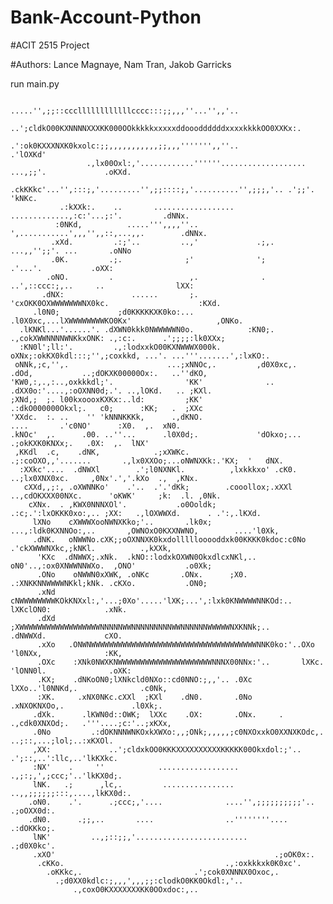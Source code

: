 # Bank-Account-Python

#ACIT 2515 Project

#Authors: Lance Magnaye, Nam Tran, Jakob Garricks

run main.py

                                          .....'',;;::cccllllllllllllcccc:::;;,,,''...'',,'..
                                ..';cldkO00KXNNNNXXXKK000OOkkkkkxxxxxddoooddddddxxxxkkkkOO0XXKx:.
                          .':ok0KXXXNXK0kxolc:;;,,,,,,,,,,,;;,,,''''''',,''..              .'lOXKd'
                     .,lx00Oxl:,'............''''''...................    ...,;;'.             .oKXd.
                  .ckKKkc'...'',:::;,'.........'',;;::::;,'..........'',;;;,'.. .';;'.           'kNKc.
               .:kXXk:.    ..       ..................          .............,:c:'...;:'.         .dNNx.
              :0NKd,          .....''',,,,''..               ',...........',,,'',,::,...,,.        .dNNx.
             .xXd.         .:;'..         ..,'             .;,.               ...,,'';;'. ...       .oNNo
             .0K.         .;.              ;'              ';                      .'...'.           .oXX:
            .oNO.         .                 ,.              .     ..',::ccc:;,..     ..                lXX:
           .dNX:               ......       ;.                'cxOKK0OXWWWWWWWNX0kc.                    :KXd.
         .l0N0;             ;d0KKKKKXK0ko:...              .l0X0xc,...lXWWWWWWWWKO0Kx'                   ,ONKo.
      .lKNKl...'......'. .dXWN0kkk0NWWWWWN0o.            :KN0;.  .,cokXWWNNNNWNKkxONK: .,:c:.      .';;;;:lk0XXx;
      :KN0l';ll:'.         .,:lodxxkO00KXNWWWX000k.       oXNx;:okKX0kdl:::;'',;coxkkd, ...'. ...'''.......',:lxKO:.
     oNNk,;c,'',.                      ...;xNNOc,.         ,d0X0xc,.     .dOd,           ..;dOKXK00000Ox:.   ..''dKO,
    'KW0,:,.,:..,oxkkkdl;'.                'KK'              ..           .dXX0o:'....,:oOXNN0d;.'. ..,lOKd.   .. ;KXl.
    ;XNd,;  ;. l00kxoooxKXKx:..ld:         ;KK'                             .:dkO000000Okxl;.   c0;      :KK;   .  ;XXc
    'XXdc.  :. ..    '' 'kNNNKKKk,      .,dKNO.                                   ....       .'c0NO'      :X0.  ,.  xN0.
    .kNOc'  ,.      .00. ..''...      .l0X0d;.             'dOkxo;...                    .;okKXK0KNXx;.   .0X:  ,.  lNX'
     ,KKdl  .c,    .dNK,            .;xXWKc.                .;:coOXO,,'.......       .,lx0XXOo;...oNWNXKk:.'KX;  '   dNX.
      :XXkc'....  .dNWXl        .';l0NXNKl.          ,lxkkkxo' .cK0.          ..;lx0XNX0xc.     ,0Nx'.','.kXo  .,  ,KNx.
       cXXd,,;:, .oXWNNKo'    .'..  .'.'dKk;        .cooollox;.xXXl     ..,cdOKXXX00NXc.      'oKWK'     ;k:  .l. ,0Nk.
        cXNx.  . ,KWX0NNNXOl'.           .o0Ooldk;            .:c;.':lxOKKK0xo:,.. ;XX:   .,lOXWWXd.      . .':,.lKXd.
         lXNo    cXWWWXooNWNXKko;'..       .lk0x;       ...,:ldk0KXNNOo:,..       ,OWNOxO0KXXNWNO,        ....'l0Xk,
         .dNK.   oNWWNo.cXK;;oOXNNXK0kxdolllllooooddxk00KKKK0kdoc:c0No        .'ckXWWWNXkc,;kNKl.          .,kXXk,
          'KXc  .dNWWX;.xNk.  .kNO::lodxkOXWN0OkxdlcxNKl,..        oN0'..,:ox0XNWWNNWXo.  ,ONO'           .o0Xk;
          .ONo    oNWWN0xXWK, .oNKc       .ONx.      ;X0.          .:XNKKNNWWWWNKkl;kNk. .cKXo.           .ON0;
          .xNd   cNWWWWWWWWKOkKNXxl:,'...;0Xo'.....'lXK;...',:lxk0KNWWWWNNKOd:..   lXKclON0:            .xNk.
          .dXd   ;XWWWWWWWWWWWWWWWWWWNNNNNWWNNNNNNNNNWWNNNNNNWWWWWNXKNNk;..        .dNWWXd.             cXO.
          .xXo   .ONWNWWWWWWWWWWWWWWWWWWWWWWWWWWWWWWWWWWWWWNNK0ko:'..OXo          'l0NXx,              :KK,
          .OXc    :XNk0NWXKNWWWWWWWWWWWWWWWWWWWWWNNNX00NNx:'..       lXKc.     'lONN0l.              .oXK:
          .KX;    .dNKoON0;lXNkcld0NXo::cd0NNO:;,,'.. .0Xc            lXXo..'l0NNKd,.              .c0Nk,
          :XK.     .xNX0NKc.cXXl  ;KXl    .dN0.       .0No            .xNXOKNXOo,.               .l0Xk;.
         .dXk.      .lKWN0d::OWK;  lXXc    .OX:       .ONx.     . .,cdk0XNXOd;.   .'''....;c:'..;xKXx,
         .0No         .:dOKNNNWNKOxkXWXo:,,;ONk;,,,,,;c0NXOxxkO0XXNXKOdc,.  ..;::,...;lol;..:xKXOl.
         ,XX:             ..';cldxkOO0KKKXXXXXXXXXXKKKKK00Okxdol:;'..   .';::,..':llc,..'lkKXkc.
         :NX'    .     ''            ..................             .,;:;,',;ccc;'..'lkKX0d;.
         lNK.   .;      ,lc,.         ................        ..,,;;;;;;:::,....,lkKX0d:.
        .oN0.    .'.      .;ccc;,'....              ....'',;;;;;;;;;;'..   .;oOXX0d:.
        .dN0.      .;;,..       ....                ..''''''''....     .:dOKKko;.
         lNK'         ..,;::;;,'.........................           .;d0X0kc'.
         .xXO'                                                 .;oOK0x:.
          .cKKo.                                    .,:oxkkkxk0K0xc'.
            .oKKkc,.                         .';cok0XNNNX0Oxoc,.
              .;d0XX0kdlc:;,,,',,,;;:clodkO0KK0Okdl:,'..
                  .,coxO0KXXXXXXXKK0OOxdoc:,..
